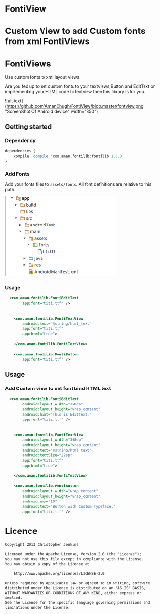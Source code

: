 # FontiView
Custom View to add Custom fonts from xml 
FontiViews
===========

FontiViews
===========


Use custom fonts to xml layout views.

Are you fed up to set custom fonts to your textviews,Button and EditText or implkementing your HTML code to textview then this library is for you. 

![alt text](https://github.com/AmanChugh/FontiView/blob/master/fontview.png "ScreenShot Of Android device" width="350")

## Getting started

### Dependency


```groovy
dependencies {
    compile 'compile 'com.aman.fontilib:fontilib:1.0.0'
}
```
### Add Fonts

Add your fonts files to `assets/fonts`. All font definitions are relative to this path.

![alt text](https://github.com/AmanChugh/FontiView/blob/master/fonts.png "ScreenShot Of Fonts directory")


### Usage

```xml
  <com.aman.fontilib.FontiEditText
        app:font="titi.ttf" />


    <com.aman.fontilib.FontiTextView
        android:text="@string/html_text"
        app:font="titi.ttf"
        app:html="true">

    </com.aman.fontilib.FontiTextView>

    <com.aman.fontilib.FontiButton
        app:font="titi.ttf" />

``` 


## Usage

### Add Custom view to set font bind HTML text 

```xml
  <com.aman.fontilib.FontiEditText
        android:layout_width="368dp"
        android:layout_height="wrap_content"
        android:hint="This is EditText."
        app:font="titi.ttf" />


    <com.aman.fontilib.FontiTextView
        android:layout_width="368dp"
        android:layout_height="wrap_content"
        android:text="@string/html_text"
        android:textSize="22sp"
        app:font="titi.ttf"
        app:html="true">

    </com.aman.fontilib.FontiTextView>

    <com.aman.fontilib.FontiButton
        android:layout_width="wrap_content"
        android:layout_height="wrap_content"
        android:ems="10"
        android:text="Button with Custom Typeface."
        app:font="titi.ttf" />

```

# Licence

    Copyright 2013 Christopher Jenkins
    
    Licensed under the Apache License, Version 2.0 (the "License");
    you may not use this file except in compliance with the License.
    You may obtain a copy of the License at
    
        http://www.apache.org/licenses/LICENSE-2.0
    
    Unless required by applicable law or agreed to in writing, software
    distributed under the License is distributed on an "AS IS" BASIS,
    WITHOUT WARRANTIES OR CONDITIONS OF ANY KIND, either express or implied.
    See the License for the specific language governing permissions and
    limitations under the License.



